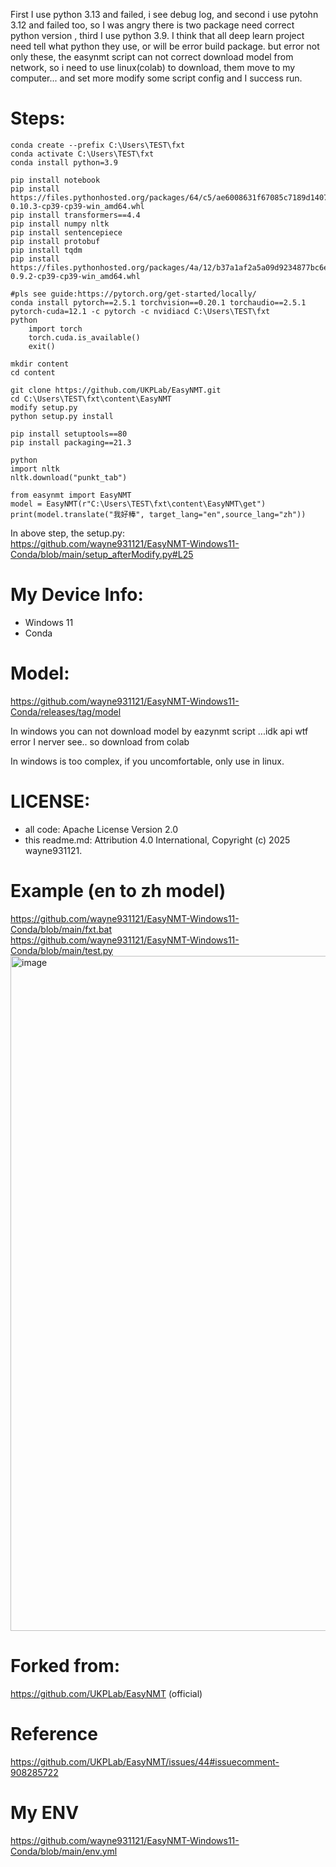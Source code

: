 First I use python 3.13 and failed, i see debug log, and second i use pytohn 3.12 and failed too, so I was angry there is two package need correct python version , third I use python 3.9. I think that all deep learn project need tell what python they use, or will be error build package. but error not only these, the easynmt script can not correct download model from network, so i need to use linux(colab) to download, them move to my computer... and set more modify some script config and I success run.

# Steps:
```
conda create --prefix C:\Users\TEST\fxt
conda activate C:\Users\TEST\fxt
conda install python=3.9

pip install notebook
pip install https://files.pythonhosted.org/packages/64/c5/ae6008631f67085c7189d1407abea468c80000657778af4d4039de0d893b/tokenizers-0.10.3-cp39-cp39-win_amd64.whl
pip install transformers==4.4
pip install numpy nltk
pip install sentencepiece
pip install protobuf
pip install tqdm
pip install https://files.pythonhosted.org/packages/4a/12/b37a1af2a5a09d9234877bc6e1403fae68adee43afc027fc6da7f576e15a/fasttext_wheel-0.9.2-cp39-cp39-win_amd64.whl

#pls see guide:https://pytorch.org/get-started/locally/
conda install pytorch==2.5.1 torchvision==0.20.1 torchaudio==2.5.1 pytorch-cuda=12.1 -c pytorch -c nvidiacd C:\Users\TEST\fxt
python
    import torch
    torch.cuda.is_available()
	exit()

mkdir content
cd content

git clone https://github.com/UKPLab/EasyNMT.git
cd C:\Users\TEST\fxt\content\EasyNMT
modify setup.py
python setup.py install

pip install setuptools==80
pip install packaging==21.3

python
import nltk
nltk.download("punkt_tab")

from easynmt import EasyNMT
model = EasyNMT(r"C:\Users\TEST\fxt\content\EasyNMT\get")
print(model.translate("我好棒", target_lang="en",source_lang="zh"))
```

In above step, the setup.py:<br>
https://github.com/wayne931121/EasyNMT-Windows11-Conda/blob/main/setup_afterModify.py#L25


# My Device Info:
- Windows 11
- Conda

# Model:

https://github.com/wayne931121/EasyNMT-Windows11-Conda/releases/tag/model

In windows you can not download model by eazynmt script ...idk api wtf error I nerver see.. so download from colab

In windows is too complex, if you uncomfortable, only use in linux.

# LICENSE:
- all code: Apache License Version 2.0
- this readme.md: Attribution 4.0 International, Copyright (c) 2025 wayne931121.

# Example (en to zh model)
https://github.com/wayne931121/EasyNMT-Windows11-Conda/blob/main/fxt.bat<br>
https://github.com/wayne931121/EasyNMT-Windows11-Conda/blob/main/test.py
<img width="1920" height="1080" alt="image" src="https://github.com/user-attachments/assets/97a3c387-1a41-490b-ae4f-d8d618e6d3a5" />


# Forked from:

https://github.com/UKPLab/EasyNMT (official)

# Reference

https://github.com/UKPLab/EasyNMT/issues/44#issuecomment-908285722

# My ENV

https://github.com/wayne931121/EasyNMT-Windows11-Conda/blob/main/env.yml


